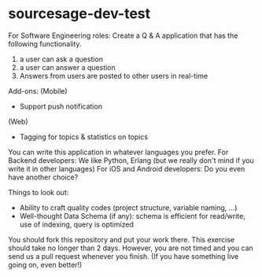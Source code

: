 # sourcesage-dev-test

For Software Engineering roles:
Create a Q & A application that has the following functionality.
1. a user can ask a question
2. a user can answer a question
3. Answers from users are posted to other users in real-time

Add-ons:
(Mobile)
- Support push notification

(Web)
- Tagging for topics & statistics on topics

You can write this application in whatever languages you prefer.
For Backend developers: We like Python, Erlang (but we really don't mind if you write it in other languages)
For iOS and Android developers: Do you even have another choice?

Things to look out:
- Ability to craft quality codes (project structure, variable naming, ...)
- Well-thought Data Schema (if any): schema is efficient for read/write, use of indexing, query is optimized


You should fork this repository and put your work there. 
This exercise should take no longer than 2 days. However, you are not timed
and you can send us a pull request whenever you finish. (If you have something 
live going on, even better!)
